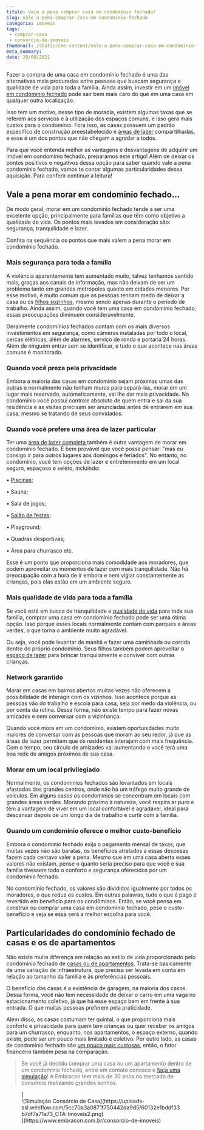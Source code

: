 ```yaml
---
titulo: Vale a pena comprar casa em condomínio fechado?
slug: vale-a-pena-comprar-casa-em-condominio-fechado
categoria: imoveis
tags:
 - comprar-casa
 - consorcio-de-imoveis
thumbnail: /static/cms-content/vale-a-pena-comprar-casa-em-condominio-fechado.jpg
meta_summary: 
date: 28/09/2021
---
```

Fazer a compra de uma casa em condomínio fechado é uma das alternativas mais procuradas entre pessoas que buscam segurança e qualidade de vida para toda a família. Ainda assim, investir em um [imóvel em condomínio fechado](https://www.embracon.com.br/blog/casa-em-condominio-fechado-quando-e-porque-fazer-esse-investimento) pode sair bem mais caro do que em uma casa em qualquer outra localização.

Isso tem um motivo, nesse tipo de moradia, existem algumas taxas que se referem aos serviços e à utilização dos espaços comuns, e isso gera mais custos para o condomínio. Fora isso, as casas possuem um padrão específico de construção preestabelecido e [áreas de lazer](https://www.embracon.com.br/blog/o-que-nao-pode-faltar-na-area-externa-da-casa-para-garantir-o-lazer-da-familia) compartilhadas, e esse é um dos pontos que não chegam a agradar a todos.

Para que você entenda melhor as vantagens e desvantagens de adquirir um imóvel em condomínio fechado, preparamos este artigo! Além de deixar os pontos positivos e negativos dessa opção para saber quando vale a pena condomínio fechado, vamos te contar algumas particularidades dessa aquisição. Para conferir continue a leitura!

Vale a pena morar em condomínio fechado...
------------------------------------------

De modo geral, morar em um condomínio fechado tende a ser uma excelente opção, principalmente para famílias que têm como objetivo a qualidade de vida. Os pontos mais levados em consideração são: segurança, tranquilidade e lazer.

Confira na sequência os pontos que mais valem a pena morar em condomínio fechado.

### Mais segurança para toda a família

A violência aparentemente tem aumentado muito, talvez tenhamos sentido mais, graças aos canais de informação, mas não deixam de ser um problema tanto em grandes metrópoles quanto em cidades menores. Por esse motivo, é muito comum que as pessoas tenham medo de deixar a casa ou os [filhos sozinhos](https://www.embracon.com.br/blog/envolva-seus-filhos-nas-financas-da-familia), mesmo sendo apenas durante o período de trabalho. Ainda assim, quando você tem uma casa em condomínio fechado, essas preocupações diminuem consideravelmente.

Geralmente condomínios fechados contam com os mais diversos investimentos em segurança, como câmeras instaladas por todo o local, cercas elétricas, além de alarmes, serviço de ronda e portaria 24 horas. Além de ninguém entrar sem se identificar, e tudo o que acontece nas áreas comuns é monitorado.

### Quando você preza pela privacidade

Embora a maioria das casas em condomínio sejam próximas umas das outras e normalmente não tenham muros para separá-las, morar em um lugar mais reservado, automaticamente, vai lhe dar mais privacidade. No condomínio você possui controle absoluto de quem entra e sai da sua residência e as visitas precisam ser anunciadas antes de entrarem em sua casa, mesmo se tratando de seus convidados.

### Quando você prefere uma área de lazer particular

Ter uma [área de lazer completa ](https://www.embracon.com.br/blog/condominio-clube-vale-a-pena)também é outra vantagem de morar em condomínio fechado. É bem provável que você possa pensar: "mas eu consigo ir para outros lugares aos domingos e feriados". No entanto, no condomínio, você tem opções de lazer e entretenimento em um local seguro, espaçoso e seleto, incluindo:

 • [Piscinas](https://www.embracon.com.br/blog/sonha-em-ter-uma-piscina-em-casa-realize-esse-sonho-com-o-consorcio-de-servicos);

 • Sauna;

 • Sala de jogos;

 • [Salão de festas](https://www.embracon.com.br/blog/festa-de-aniversario-para-crianca-fazer-ou-nao);

 • Playground;

 • Quadras desportivas;

 • Área para churrasco etc.

Esse é um ponto que proporciona mais comodidade aos moradores, que podem aproveitar os momentos de lazer com mais tranquilidade. Não há preocupação com a hora de ir embora e nem vigiar constantemente as crianças, pois elas estão em um ambiente seguro.

### Mais qualidade de vida para toda a família

Se você está em busca de tranquilidade e [qualidade de vida](https://www.embracon.com.br/blog/busca-de-novas-cidades-para-mais-qualidade-de-vida) para toda sua família, comprar uma casa em condomínio fechado pode ser uma ótima opção. Isso porque esses locais normalmente contam com parques e áreas verdes, o que torna o ambiente muito agradável.

Ou seja, você pode levantar de manhã e fazer uma caminhada ou corrida dentro do próprio condomínio. Seus filhos também podem aproveitar o [espaço de lazer](https://www.embracon.com.br/blog/o-que-nao-pode-faltar-na-area-externa-da-casa-para-garantir-o-lazer-da-familia) para brincar tranquilamente e conviver com outras crianças.

### Network garantido

Morar em casas em bairros abertos muitas vezes não oferecem a possibilidade de interagir com os vizinhos. Isso acontece porque as pessoas vão do trabalho e escola para casa, seja por medo da violência, ou por conta da rotina. Dessa forma, não existe tempo para fazer novas amizades e nem conversar com a vizinhança.

Quando você mora em um condomínio, existem oportunidades muito maiores de conversar com as pessoas que moram ao seu redor, já que as áreas de lazer permitem que os residentes interajam com mais frequência. Com o tempo, seu círculo de amizades vai aumentando e você terá uma boa rede de amigos próximos de sua casa.

### Morar em um local privilegiado

Normalmente, os condomínios fechados são levantados em locais afastados dos grandes centros, onde não há um tráfego muito grande de veículos. Em alguns casos os condomínios se concentram em locais com grandes áreas verdes. Morando próximo à natureza, você respira ar puro e têm a vantagem de viver em um local confortável e agradável, ideal para descansar depois de um longo dia de trabalho e curtir com a família.

### Quando um condomínio oferece o melhor custo-benefício

Embora o condomínio fechado exija o pagamento mensal de taxas, que muitas vezes não são baratas, os benefícios atrelados a essas despesas fazem cada centavo valer a pena. Mesmo que em uma casa aberta esses valores não existam, pense o quanto seria preciso para que você e sua família tivessem todo o conforto e segurança oferecidos por um condomínio fechado.

No condomínio fechado, os valores são divididos igualmente por todos os moradores, o que reduz os custos. Em outras palavras, tudo o que é pago é revertido em benefício para os condôminos. Então, se você pensa em construir ou comprar uma casa em condomínio fechado, pese o custo-benefício e veja se essa será a melhor escolha para você.

Particularidades do condomínio fechado de casas e os de apartamentos
--------------------------------------------------------------------

Não existe muita diferença em relação ao estilo de vida proporcionado pelo condomínio fechado de [casas ou de apartamentos](https://www.embracon.com.br/blog/casa-ou-apartamento-qual-a-melhor-escolha-para-voce). Trata-se basicamente de uma variação de infraestrutura, que precisa ser levada em conta em relação ao tamanho da família e às preferências pessoais.

O benefício das casas é a existência de garagem, na maioria dos casos. Dessa forma, você não tem necessidade de deixar o carro em uma vaga no estacionamento coletivo, já que há esse espaço bem em frente à sua entrada. O que muitas pessoas preferem pela praticidade.

Além disso, as casas costumam ter quintal, o que proporciona mais conforto e privacidade para quem tem crianças ou quer receber os amigos para um churrasco, enquanto, nos apartamentos, o espaço externo, quando existe, pode ser um pouco mais limitado e coletivo. Por outro lado, as casas de condomínio fechado são [um pouco mais custosas](https://www.embracon.com.br/blog/manutencao-da-casa-como-realizar-e-qual-a-sua-importancia), então, o fator financeiro também pesa na comparação.

> Se você já decidiu comprar uma casa ou um apartamento dentro de um condomínio fechado, entre em contato conosco e [faça uma simulação](https://www.embracon.com.br/consorcio-de-imoveis)! A Embracon tem mais de 30 anos no mercado de consórcio realizando grandes sonhos.

<figure class="w-richtext-figure-type-image w-richtext-align-center">[<div>![Simulação Consórcio de Casa](https://uploads-ssl.webflow.com/5cc70a3a0871f750442da9d5/60132e1bddf33b7df7a71a73_CTA-Imoveis2.png)</div>](https://www.embracon.com.br/consorcio-de-imoveis)</figure>
